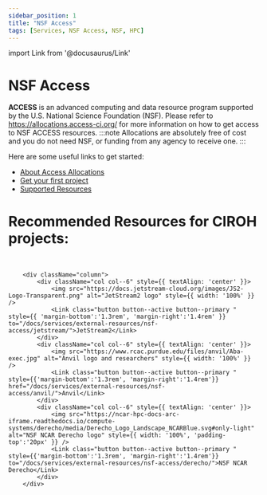 ```yaml
---
sidebar_position: 1
title: "NSF Access"
tags: [Services, NSF Access, NSF, HPC]
---
```


import Link from '@docusaurus/Link'

# NSF Access
**ACCESS** is an advanced computing and data resource program supported by the U.S. National Science Foundation (NSF). Please refer to https://allocations.access-ci.org/ for more information on how to get access to NSF ACCESS resources. 
:::note
Allocations are absolutely free of cost and you do not need NSF, or funding from any agency to receive one. 
:::

Here are some useful links to get started:

- [About Access Allocations](https://allocations.access-ci.org/get-involved)
- [Get your first project](https://allocations.access-ci.org/get-your-first-project)
- [Supported Resources](https://allocations.access-ci.org/resources)


# Recommended Resources for CIROH projects:

<br />
         	
		<div className="column">
			<div className="col col--6" style={{ textAlign: 'center' }}>
				<img src="https://docs.jetstream-cloud.org/images/JS2-Logo-Transparent.png" alt="JetStream2 logo" style={{ width: '100%' }} />
				<Link class="button button--active button--primary " style={{ 'margin-bottom':'1.3rem', 'margin-right':'1.4rem' }} to="/docs/services/external-resources/nsf-access/jetstream/">JetStream2</Link>
			</div>
            <div className="col col--6" style={{ textAlign: 'center' }}>
				<img src="https://www.rcac.purdue.edu/files/anvil/Aba-exec.jpg" alt="Anvil logo and researchers" style={{ width: '100%' }} />
				<Link class="button button--active button--primary " style={{'margin-bottom':'1.3rem', 'margin-right':'1.4rem'}}  href="/docs/services/external-resources/nsf-access/anvil/">Anvil</Link>
			</div>
            <div className="col col--6" style={{ textAlign: 'center' }}>
				<img src="https://ncar-hpc-docs-arc-iframe.readthedocs.io/compute-systems/derecho/media/Derecho_Logo_Landscape_NCARBlue.svg#only-light" alt="NSF NCAR Derecho logo" style={{ width: '100%', 'padding-top':'20px' }} />
				<Link class="button button--active button--primary " style={{'margin-bottom':'1.3rem', 'margin-right':'1.4rem'}}  to="/docs/services/external-resources/nsf-access/derecho/">NSF NCAR Derecho</Link>
			</div>
		</div>

